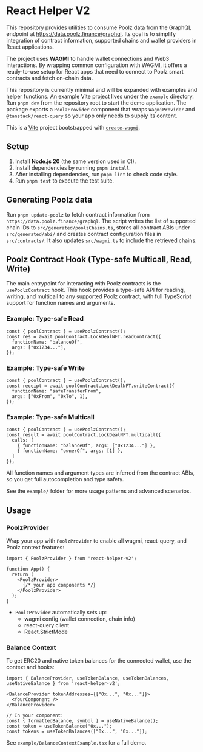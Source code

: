 # React Helper V2

This repository provides utilities to consume Poolz data from the GraphQL
endpoint at <https://data.poolz.finance/graphql>. Its goal is to simplify
integration of contract information, supported chains and wallet providers in
React applications.

The project uses **WAGMI** to handle wallet connections and Web3 interactions.
By wrapping common configuration with WAGMI, it offers a ready-to-use setup for
React apps that need to connect to Poolz smart contracts and fetch on-chain
data.

This repository is currently minimal and will be expanded with examples and
helper functions. An example Vite project lives under the `example` directory.
Run `pnpm dev` from the repository root to start the demo application. The
package exports a `PoolzProvider` component that wraps `WagmiProvider` and
`@tanstack/react-query` so your app only needs to supply its content.

This is a [Vite](https://vitejs.dev) project bootstrapped with [`create-wagmi`](https://github.com/wevm/wagmi/tree/main/packages/create-wagmi).

## Setup

1. Install **Node.js 20** (the same version used in CI).
2. Install dependencies by running `pnpm install`.
3. After installing dependencies, run `pnpm lint` to check code style.
4. Run `pnpm test` to execute the test suite.

## Generating Poolz data

Run `pnpm update-poolz` to fetch contract information from
`https://data.poolz.finance/graphql`. The script writes the list of supported
chain IDs to `src/generated/poolzChains.ts`, stores all contract ABIs under
`src/generated/abi/` and creates contract configuration files in `src/contracts/`.
It also updates `src/wagmi.ts` to include the retrieved chains.

## Poolz Contract Hook (Type-safe Multicall, Read, Write)

The main entrypoint for interacting with Poolz contracts is the `usePoolzContract` hook. This hook provides a type-safe API for reading, writing, and multicall to any supported Poolz contract, with full TypeScript support for function names and arguments.

### Example: Type-safe Read
```tsx
const { poolContract } = usePoolzContract();
const res = await poolContract.LockDealNFT.readContract({
  functionName: "balanceOf",
  args: ["0x1234..."],
});
```

### Example: Type-safe Write
```tsx
const { poolContract } = usePoolzContract();
const receipt = await poolContract.LockDealNFT.writeContract({
  functionName: "safeTransferFrom",
  args: ["0xFrom", "0xTo", 1],
});
```

### Example: Type-safe Multicall
```tsx
const { poolContract } = usePoolzContract();
const result = await poolContract.LockDealNFT.multicall({
  calls: [
    { functionName: "balanceOf", args: ["0x1234..."] },
    { functionName: "ownerOf", args: [1] },
  ]
});
```

All function names and argument types are inferred from the contract ABIs, so you get full autocompletion and type safety.

See the `example/` folder for more usage patterns and advanced scenarios.

## Usage

### PoolzProvider
Wrap your app with `PoolzProvider` to enable all wagmi, react-query, and Poolz context features:

```tsx
import { PoolzProvider } from 'react-helper-v2';

function App() {
  return (
    <PoolzProvider>
      {/* your app components */}
    </PoolzProvider>
  );
}
```

- `PoolzProvider` automatically sets up:
  - wagmi config (wallet connection, chain info)
  - react-query client
  - React.StrictMode

### Balance Context

To get ERC20 and native token balances for the connected wallet, use the context and hooks:

```tsx
import { BalanceProvider, useTokenBalance, useTokenBalances, useNativeBalance } from 'react-helper-v2';

<BalanceProvider tokenAddresses={["0x...", "0x..."]}>
  <YourComponent />
</BalanceProvider>

// In your component:
const { formattedBalance, symbol } = useNativeBalance();
const token = useTokenBalance("0x...");
const tokens = useTokenBalances(["0x...", "0x..."]);
```

See `example/BalanceContextExample.tsx` for a full demo.
